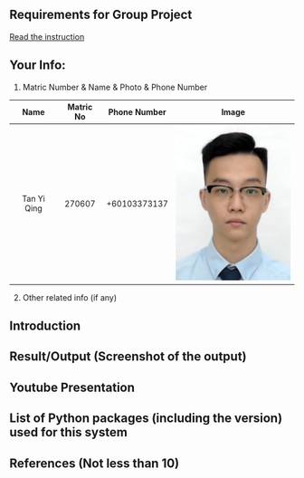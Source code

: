 ## Requirements for Group Project
[Read the instruction](https://github.com/STIW3054-A211/e-sulam/blob/main/Assignment-1.md)

## Your Info:
1. Matric Number & Name & Photo & Phone Number

|             Name             | Matric No |  Phone Number   |                    Image                   |
| :--------------------------: | :-------: | :-------------: |  :---------------------------------------: |
|         Tan Yi Qing          |  270607   |  +60103373137   |   ![tan's photo](./images/tanyiqing.png)   |
2. Other related info (if any)

## Introduction
## Result/Output (Screenshot of the output)
## Youtube Presentation
## List of Python packages (including the version) used for this system
## References (Not less than 10)
